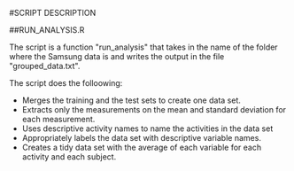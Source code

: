 #SCRIPT DESCRIPTION

##RUN_ANALYSIS.R

The script is a function "run_analysis" that takes in the name of the folder where the Samsung data is and writes the output in the file "grouped_data.txt".

The script does the folloowing:
* Merges the training and the test sets to create one data set.
* Extracts only the measurements on the mean and standard deviation for each measurement. 
* Uses descriptive activity names to name the activities in the data set
* Appropriately labels the data set with descriptive variable names. 
* Creates a tidy data set with the average of each variable for each activity and each subject.

